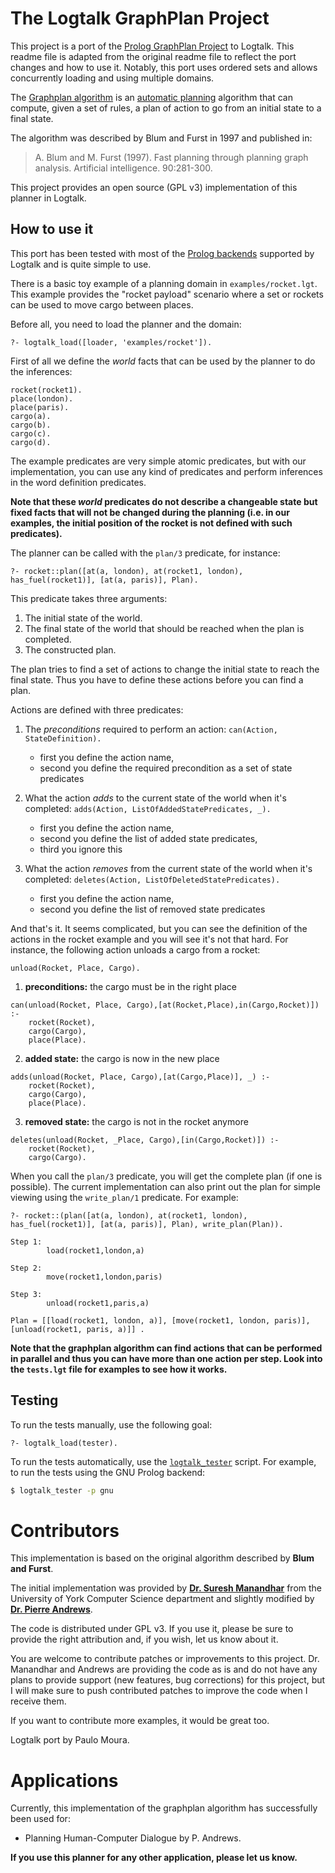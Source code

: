 The Logtalk GraphPlan Project
=============================

This project is a port of the [Prolog GraphPlan Project](https://github.com/Mortimerp9/Prolog-Graphplan) to Logtalk. This readme file is adapted from the original readme file to reflect the port changes and how to use it. Notably, this port uses ordered sets and allows concurrently loading and using multiple domains.

The [Graphplan algorithm](http://en.wikipedia.org/wiki/Graphplan) is an [automatic planning](http://en.wikipedia.org/wiki/Automated_planning) algorithm that can compute, given a set of rules, a plan of action to go from an initial state to a final state.

The algorithm was described by Blum and Furst in 1997 and published in:

> A. Blum and M. Furst (1997). Fast planning through planning graph analysis. Artificial intelligence. 90:281-300.

This project provides an open source (GPL v3) implementation of this planner in Logtalk.

How to use it
-------------

This port has been tested with most of the [Prolog backends](https://logtalk.org/download.html#requirements) supported by Logtalk and is quite simple to use.

There is a basic toy example of a planning domain in `examples/rocket.lgt`. This example provides the "rocket payload" scenario where a set or rockets can be used to move cargo between places.

Before all, you need to load the planner and the domain:

```text
?- logtalk_load([loader, 'examples/rocket']).
```

First of all we define the _world_ facts that can be used by the planner to do the inferences:

```logtalk
rocket(rocket1).
place(london).
place(paris).
cargo(a).
cargo(b).
cargo(c).
cargo(d).
```

The example predicates are very simple atomic predicates, but with our implementation, you can use any kind of predicates and perform inferences in the word definition predicates.

**Note that these _world_ predicates do not describe a changeable state but fixed facts that will not be changed during the planning (i.e. in our examples, the initial position of the rocket is not defined with such predicates).**

The planner can be called with the `plan/3` predicate, for instance:

```text
?- rocket::plan([at(a, london), at(rocket1, london), has_fuel(rocket1)], [at(a, paris)], Plan).
```

This predicate takes three arguments:

1. The initial state of the world.
2. The final state of the world that should be reached when the plan is completed.
3. The constructed plan.

The plan tries to find a set of actions to change the initial state to reach the final state. Thus you have to define these actions before you can find a plan.

Actions are defined with three predicates:

1. The *preconditions* required to perform an action: `can(Action, StateDefinition).`

	* first you define the action name,
	* second you define the required precondition as a set of state predicates

2. What the action *adds* to the current state of the world when it's completed: `adds(Action, ListOfAddedStatePredicates, _).`

    * first you define the action name,
	* second you define the list of added state predicates,
	* third you ignore this

3. What the action *removes* from the current state of the world when it's completed: `deletes(Action, ListOfDeletedStatePredicates).`

    * first you define the action name,
	* second you define the list of removed state predicates

And that's it. It seems complicated, but you can see the definition of the actions in the rocket example and you will see it's not that hard. For instance, the following action unloads a cargo from a rocket:

```logtalk
unload(Rocket, Place, Cargo).
```

1. **preconditions:** the cargo must be in the right place

```logtalk
can(unload(Rocket, Place, Cargo),[at(Rocket,Place),in(Cargo,Rocket)]) :-
	rocket(Rocket),
	cargo(Cargo),
	place(Place).
```

2. **added state:** the cargo is now in the new place

```logtalk
adds(unload(Rocket, Place, Cargo),[at(Cargo,Place)], _) :-
	rocket(Rocket),
	cargo(Cargo),
	place(Place).
```

3. **removed state:** the cargo is not in the rocket anymore


```logtalk
deletes(unload(Rocket, _Place, Cargo),[in(Cargo,Rocket)]) :-
	rocket(Rocket),
	cargo(Cargo).
```

When you call the `plan/3` predicate, you will get the complete plan (if one is possible). The current implementation can also print out the plan for simple viewing using the `write_plan/1` predicate. For example:

```text
?- rocket::(plan([at(a, london), at(rocket1, london), has_fuel(rocket1)], [at(a, paris)], Plan), write_plan(Plan)).

Step 1:
        load(rocket1,london,a)

Step 2:
        move(rocket1,london,paris)

Step 3:
        unload(rocket1,paris,a)

Plan = [[load(rocket1, london, a)], [move(rocket1, london, paris)], [unload(rocket1, paris, a)]] .
``` 

**Note that the graphplan algorithm can find actions that can be performed in parallel and thus you can have more than one action per step. Look into the `tests.lgt` file for examples to see how it works.**

Testing
-------

To run the tests manually, use the following goal:

```text
?- logtalk_load(tester).
```

To run the tests automatically, use the [`logtalk_tester`](https://logtalk.org/man/logtalk_tester.html) script. For example, to run the tests using the GNU Prolog backend:

```bash
$ logtalk_tester -p gnu
```

Contributors
============

This implementation is based on the original algorithm described by **Blum and Furst**.

The initial implementation was provided by [**Dr. Suresh Manandhar**](http://www-users.cs.york.ac.uk/~suresh/) from the University of York Computer Science department and slightly modified by [**Dr. Pierre Andrews**](http://disi.unitn.it/~andrews/).

The code is distributed under GPL v3. If you use it, please be sure to provide the right attribution and, if you wish, let us know about it.

You are welcome to contribute patches or improvements to this project. Dr. Manandhar and Andrews are providing the code as is and do not have any plans to provide support (new features, bug corrections) for this project, but I will make sure to push contributed patches to improve the code when I receive them.

If you want to contribute more examples, it would be great too.

Logtalk port by Paulo Moura.

Applications
============

Currently, this implementation of the graphplan algorithm has successfully been used for:

* Planning Human-Computer Dialogue by P. Andrews.

**If you use this planner for any other application, please let us know.**
